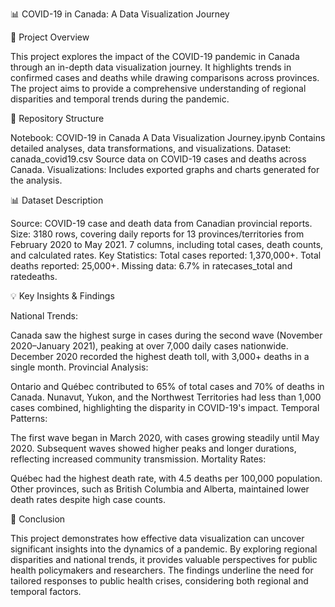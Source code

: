 📊 COVID-19 in Canada: A Data Visualization Journey

📌 Project Overview

This project explores the impact of the COVID-19 pandemic in Canada through an in-depth data visualization journey. It highlights trends in confirmed cases and deaths while drawing comparisons across provinces. The project aims to provide a comprehensive understanding of regional disparities and temporal trends during the pandemic.

📂 Repository Structure

Notebook: COVID-19 in Canada A Data Visualization Journey.ipynb
Contains detailed analyses, data transformations, and visualizations.
Dataset: canada_covid19.csv
Source data on COVID-19 cases and deaths across Canada.
Visualizations: Includes exported graphs and charts generated for the analysis.

📊 Dataset Description

Source: COVID-19 case and death data from Canadian provincial reports.
Size:
3180 rows, covering daily reports for 13 provinces/territories from February 2020 to May 2021.
7 columns, including total cases, death counts, and calculated rates.
Key Statistics:
Total cases reported: 1,370,000+.
Total deaths reported: 25,000+.
Missing data: 6.7% in ratecases_total and ratedeaths.

💡 Key Insights & Findings

National Trends:

Canada saw the highest surge in cases during the second wave (November 2020–January 2021), peaking at over 7,000 daily cases nationwide.
December 2020 recorded the highest death toll, with 3,000+ deaths in a single month.
Provincial Analysis:

Ontario and Québec contributed to 65% of total cases and 70% of deaths in Canada.
Nunavut, Yukon, and the Northwest Territories had less than 1,000 cases combined, highlighting the disparity in COVID-19's impact.
Temporal Patterns:

The first wave began in March 2020, with cases growing steadily until May 2020.
Subsequent waves showed higher peaks and longer durations, reflecting increased community transmission.
Mortality Rates:

Québec had the highest death rate, with 4.5 deaths per 100,000 population.
Other provinces, such as British Columbia and Alberta, maintained lower death rates despite high case counts.

🔑 Conclusion

This project demonstrates how effective data visualization can uncover significant insights into the dynamics of a pandemic. By exploring regional disparities and national trends, it provides valuable perspectives for public health policymakers and researchers. The findings underline the need for tailored responses to public health crises, considering both regional and temporal factors.
